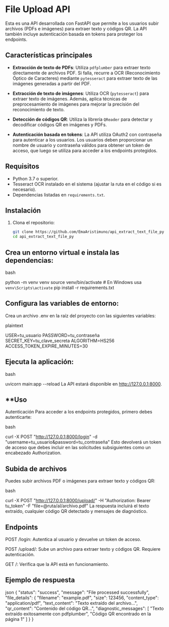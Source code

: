 # File Upload API

Esta es una API desarrollada con FastAPI que permite a los usuarios subir archivos (PDFs e imágenes) para extraer texto y códigos QR. La API también incluye autenticación basada en tokens para proteger los endpoints.

## Características principales

- **Extracción de texto de PDFs**: Utiliza `pdfplumber` para extraer texto directamente de archivos PDF. Si falla, recurre a OCR (Reconocimiento Óptico de Caracteres) mediante `pytesseract` para extraer texto de las imágenes generadas a partir del PDF.
  
- **Extracción de texto de imágenes**: Utiliza OCR (`pytesseract`) para extraer texto de imágenes. Además, aplica técnicas de preprocesamiento de imágenes para mejorar la precisión del reconocimiento de texto.

- **Detección de códigos QR**: Utiliza la librería `QReader` para detectar y decodificar códigos QR en imágenes y PDFs.

- **Autenticación basada en tokens**: La API utiliza OAuth2 con contraseña para autenticar a los usuarios. Los usuarios deben proporcionar un nombre de usuario y contraseña válidos para obtener un token de acceso, que luego se utiliza para acceder a los endpoints protegidos.

## Requisitos

- Python 3.7 o superior.
- Tesseract OCR instalado en el sistema (ajustar la ruta en el código si es necesario).
- Dependencias listadas en `requirements.txt`.

## Instalación

1. Clona el repositorio:

   ```bash
   git clone https://github.com/EmaAristimuno/api_extract_text_file_py.git
   cd api_extract_text_file_py

## Crea un entorno virtual e instala las dependencias:

bash

python -m venv venv
source venv/bin/activate  # En Windows usa `venv\Scripts\activate`
pip install -r requirements.txt

## Configura las variables de entorno:

Crea un archivo .env en la raíz del proyecto con las siguientes variables:

plaintext

USER=tu_usuario
PASSWORD=tu_contraseña
SECRET_KEY=tu_clave_secreta
ALGORITHM=HS256
ACCESS_TOKEN_EXPIRE_MINUTES=30

## Ejecuta la aplicación:

bash

uvicorn main:app --reload
La API estará disponible en http://127.0.0.1:8000.

## **Uso
Autenticación
Para acceder a los endpoints protegidos, primero debes autenticarte:

bash

curl -X POST "http://127.0.0.1:8000/login" -d "username=tu_usuario&password=tu_contraseña"
Esto devolverá un token de acceso que debes incluir en las solicitudes subsiguientes como un encabezado Authorization.

## Subida de archivos
Puedes subir archivos PDF o imágenes para extraer texto y códigos QR:

bash

curl -X POST "http://127.0.0.1:8000/upload/" -H "Authorization: Bearer tu_token" -F "file=@ruta/al/archivo.pdf"
La respuesta incluirá el texto extraído, cualquier código QR detectado y mensajes de diagnóstico.

## Endpoints
POST /login: Autentica al usuario y devuelve un token de acceso.

POST /upload/: Sube un archivo para extraer texto y códigos QR. Requiere autenticación.

GET /: Verifica que la API está en funcionamiento.

## Ejemplo de respuesta
json
{
  "status": "success",
  "message": "File processed successfully",
  "file_details": {
    "filename": "example.pdf",
    "size": 123456,
    "content_type": "application/pdf",
    "text_content": "Texto extraído del archivo...",
    "qr_content": "Contenido del código QR...",
    "diagnostic_messages": [
      "Texto extraído exitosamente con pdfplumber",
      "Código QR encontrado en la página 1"
    ]
  }
}